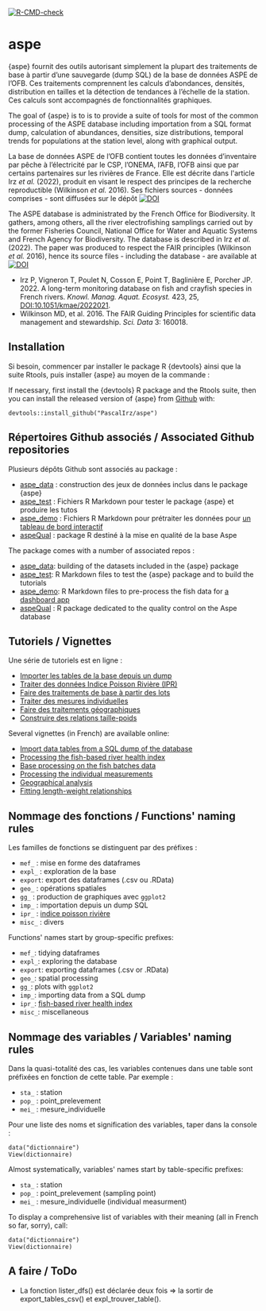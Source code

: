 <!-- badges: start -->
[![R-CMD-check](https://github.com/PascalIrz/aspe/workflows/R-CMD-check/badge.svg)](https://github.com/PascalIrz/aspe/actions)
<!-- badges: end -->


aspe
====

{aspe} fournit des outils autorisant simplement la plupart des
traitements de base à partir d’une sauvegarde (dump SQL) de la base de
données ASPE de l’OFB. Ces traitements comprennent les calculs
d’abondances, densités, distribution en tailles et la détection de
tendances à l’échelle de la station. Ces calculs sont accompagnés de
fonctionnalités graphiques.

The goal of {aspe} is to is to provide a suite of tools for most of the
common processing of the ASPE database including importation from a SQL
format dump, calculation of abundances, densities, size distributions,
temporal trends for populations at the station level, along with
graphical output.

La base de données ASPE de l’OFB contient toutes les données
d’inventaire par pêche à l’électricité par le CSP, l’ONEMA, l’AFB, l’OFB
ainsi que par certains partenaires sur les rivières de France. Elle est décrite
dans l'article Irz *et al.* (2022), produit en visant le respect des principes de la recherche reproductible (Wilkinson *et al.* 2016). Ses fichiers sources - données comprises - sont diffusées sur le dépôt [![DOI](https://zenodo.org/badge/DOI/10.5281/zenodo.7099129.svg)](https://doi.org/10.5281/zenodo.7099129)


The ASPE database is administrated by the French Office for Biodiversity. It gathers, among others, all the river electrofishing samplings carried out by the former Fisheries Council, National Office for Water and Aquatic Systems and French Agency for Biodiversity. The database is described in Irz *et al.* (2022). The paper was produced to respect the FAIR principles (Wilkinson *et al.* 2016), hence its source files - including the database - are available at [![DOI](https://zenodo.org/badge/DOI/10.5281/zenodo.7099129.svg)](https://doi.org/10.5281/zenodo.7099129)

- Irz P, Vigneron T, Poulet N, Cosson E, Point T, Baglinière E, Porcher JP. 2022. A long-term monitoring database on fish and crayfish species in French rivers. *Knowl. Manag. Aquat. Ecosyst.* 423, 25, [DOI:10.1051/kmae/2022021](https://doi.org/10.1051/kmae/2022021).
- Wilkinson MD, et al. 2016. The FAIR Guiding Principles for scientific data management and stewardship. *Sci. Data* 3: 160018.


Installation
------------

Si besoin, commencer par installer le package R {devtools} ainsi que la suite Rtools, puis installer {aspe} au moyen de la commande :

If necessary, first install the {devtools} R package and the Rtools suite, then you can
install the released version of {aspe} from
[Github](https://github.com/PascalIrz/aspe) with:

    devtools::install_github("PascalIrz/aspe")


Répertoires Github associés / Associated Github repositories
------------

Plusieurs dépôts Github sont associés au package :
- [aspe_data](https://github.com/PascalIrz/aspe_data) : construction des jeux de données inclus dans le package {aspe}
- [aspe_test](https://github.com/PascalIrz/aspe_test) : Fichiers R Markdown pour tester le package {aspe} et produire les tutos
- [aspe_demo](https://github.com/PascalIrz/aspe_demo) : Fichiers R Markdown pour prétraiter les données pour [un tableau de bord interactif](https://gitlab.ofb.fr/cedric.mondy1/aspedashboard)
- [aspeQual](https://github.com/PascalIrz/aspeQual) : package R destiné à la mise en qualité de la base Aspe

The package comes with a number of associated repos :
- [aspe_data](https://github.com/PascalIrz/aspe_data): building of the datasets included in the {aspe} package
- [aspe_test](https://github.com/PascalIrz/aspe_test): R Markdown files to test the {aspe} package and to build the tutorials
- [aspe_demo](https://github.com/PascalIrz/aspe_demo): R Markdown files to pre-process the fish data for [a dashboard app](https://gitlab.ofb.fr/cedric.mondy1/aspedashboard)
- [aspeQual](https://github.com/PascalIrz/aspeQual) : R package dedicated to the quality control on the Aspe database


Tutoriels / Vignettes
------------

Une série de tutoriels est en ligne :
- [Importer les tables de la base depuis un dump](https://rpubs.com/kamoke/713407)  
- [Traiter des données Indice Poisson Rivière (IPR)](https://rpubs.com/kamoke/713491)
- [Faire des traitements de base à partir des lots](https://rpubs.com/kamoke/715102)
- [Traiter des mesures individuelles](https://rpubs.com/kamoke/715858)
- [Faire des traitements géographiques](https://rpubs.com/kamoke/716322)
- [Construire des relations taille-poids](https://rpubs.com/kamoke/729779)

Several vignettes (in French) are available online:
- [Import data tables from a SQL dump of the database](https://rpubs.com/kamoke/713407)  
- [Processing the fish-based river health index](https://rpubs.com/kamoke/713491)
- [Base processing on the fish batches data](https://rpubs.com/kamoke/715102)
- [Processing the individual measurements](https://rpubs.com/kamoke/715858)
- [Geographical analysis](https://rpubs.com/kamoke/716322)
- [Fitting length-weight relationships](https://rpubs.com/kamoke/729779)


Nommage des fonctions / Functions' naming rules
---------------

Les familles de fonctions se distinguent par des préfixes :

- `mef_` : mise en forme des dataframes
- `expl_` : exploration de la base
- `export`: export des dataframes (.csv ou .RData)
- `geo_` : opérations spatiales
- `gg_` : production de graphiques avec `ggplot2`
- `imp_` : importation depuis un dump SQL
- `ipr_` : [indice poisson rivière](https://www.kmae-journal.org/articles/kmae/abs/2002/02/kmae2002365p405/kmae2002365p405.html)
- `misc_` : divers

Functions' names start by group-specific prefixes:

- `mef_`: tidying dataframes
- `expl_`: exploring the database
- `export`: exporting dataframes (.csv or .RData)
- `geo_`: spatial processing
- `gg_`: plots with `ggplot2`
- `imp_`: importing data from a SQL dump
- `ipr_`: [fish-based river health index](https://www.researchgate.net/publication/227818978_Development_and_validation_of_a_fish-based_index_FBI_for_the_assessment_of_river_health_in_France)
- `misc_`: miscellaneous

Nommage des variables / Variables' naming rules
---------------

Dans la quasi-totalité des cas, les variables contenues dans une table sont préfixées en fonction de cette table. Par exemple :

- `sta_` : station
- `pop_` : point_prelevement
- `mei_` : mesure_individuelle

Pour une liste des noms et signification des variables, taper dans la console :

    data("dictionnaire")
    View(dictionnaire)


Almost systematically, variables' names start by table-specific prefixes:

- `sta_` : station
- `pop_` : point_prelevement (sampling point)
- `mei_` : mesure_individuelle (individual measurment)

To display a comprehensive list of variables with their meaning (all in French so far, sorry), call:

    data("dictionnaire")
    View(dictionnaire)
    
A faire / ToDo
---------------

- La fonction lister_dfs() est déclarée deux fois => la sortir de export_tables_csv() et expl_trouver_table().

